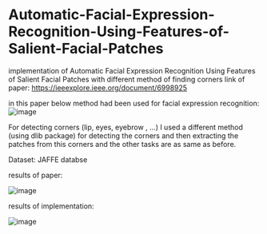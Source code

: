 # Automatic-Facial-Expression-Recognition-Using-Features-of-Salient-Facial-Patches
implementation of Automatic Facial Expression Recognition Using Features of Salient Facial Patches with different method of finding corners
link of paper: https://ieeexplore.ieee.org/document/6998925

in this paper below method had been used for facial expression recognition:
![image](https://github.com/RominaZakerian/Automatic-Facial-Expression-Recognition-Using-Features-of-Salient-Facial-Patches/assets/82145034/4b99941f-c771-44e0-9c58-f3973d16f24a)

For detecting corners (lip, eyes, eyebrow , ...) I used a different method (using dlib package) for detecting the corners and then extracting the patches from this corners and the other tasks are as same as before.

Dataset: JAFFE databse

results of paper:

![image](https://github.com/RominaZakerian/Automatic-Facial-Expression-Recognition-Using-Features-of-Salient-Facial-Patches/assets/82145034/5a0aa888-6b3c-4755-9b66-73e982644903)

results of implementation:

![image](https://github.com/RominaZakerian/Automatic-Facial-Expression-Recognition-Using-Features-of-Salient-Facial-Patches/assets/82145034/0d375ba8-4ecf-4227-a37c-3c0bc560dbd2)
